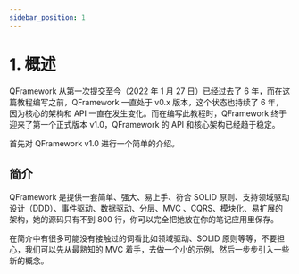 ```yaml
---
sidebar_position: 1
---
```


# 1. 概述

QFramework 从第一次提交至今（2022 年 1 月 27 日）已经过去了 6 年，而在这篇教程编写之前，QFramework 一直处于 v0.x 版本，这个状态也持续了 6 年，因为核心的架构和 API 一直在发生变化。而在编写此教程时，QFramework 终于迎来了第一个正式版本 v1.0，QFramework 的 API 和核心架构已经趋于稳定。

首先对 QFramework v1.0 进行一个简单的介绍。

## 简介

QFramework 是提供一套简单、强大、易上手、符合 SOLID 原则、支持领域驱动设计（DDD）、事件驱动、数据驱动、分层、MVC 、CQRS、模块化、易扩展的架构，她的源码只有不到 800 行，你可以完全把她放在你的笔记应用里保存。

在简介中有很多可能没有接触过的词看比如领域驱动、SOLID 原则等等，不要担心，我们可以先从最熟知的 MVC 着手，去做一个小的示例，然后一步步引入一些新的概念。





